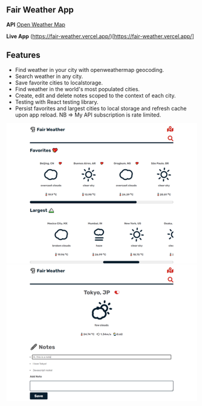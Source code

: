 ## Fair Weather App

**API** [Open Weather Map](https://openweathermap.org/)

**Live App** (https://fair-weather.vercel.app/)[https://fair-weather.vercel.app/]

## Features

- Find weather in your city with openweathermap geocoding.
- Search weather in any city.
- Save favorite cities to localstorage.
- Find weather in the world's most populated cities.
- Create, edit and delete notes scoped to the context of each city.
- Testing with React testing library.
- Persist favorites and largest cities to local storage and refresh cache upon app reload.
  NB => My API subscription is rate limited.

![image image1.png](./image1.png)
![image image2.png](./image2.png)
